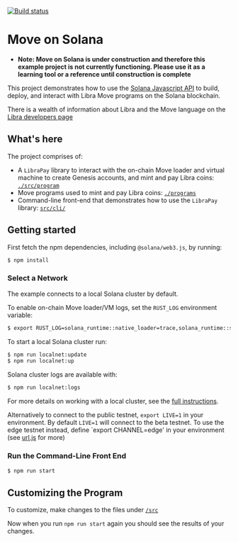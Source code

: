 [![Build status][travis-image]][travis-url]

[travis-image]: https://api.travis-ci.org/solana-labs/example-move.svg?branch=master
[travis-url]: https://travis-ci.org/solana-labs/example-move

# Move on Solana

* **Note: Move on Solana is under construction and therefore this example project is not currently functioning.  Please use it as a learning tool or a reference until construction is complete**

This project demonstrates how to use the [Solana Javascript API](https://github.com/solana-labs/solana-web3.js)
to build, deploy, and interact with Libra Move programs on the Solana blockchain.

There is a wealth of information about Libra and the Move language on the [Libra developers page](https://developers.libra.org/docs/welcome-to-libra)

## What's here

The project comprises of:

* A `LibraPay` library to interact with the on-chain Move loader and virtual machine to create Genesis accounts, and mint and pay Libra coins: [`./src/program`](https://github.com/solana-labs/example-move/tree/master/src/program)
* Move programs used to mint and pay Libra coins: [`./programs`](https://github.com/solana-labs/example-move/tree/master/programs)
* Command-line front-end that demonstrates how to use the `LibraPay` library: [`src/cli/`](https://github.com/solana-labs/example-move/tree/master/src/cli)

## Getting started

First fetch the npm dependencies, including `@solana/web3.js`, by running:

```sh
$ npm install
```

### Select a Network

The example connects to a local Solana cluster by default.

To enable on-chain Move loader/VM logs, set the `RUST_LOG` environment variable:
```sh
$ export RUST_LOG=solana_runtime::native_loader=trace,solana_runtime::system_instruction_processor=trace,solana_runtime::bank=debug,solana_bpf_loader=debug,solana_rbpf=debug
```

To start a local Solana cluster run:
```sh
$ npm run localnet:update
$ npm run localnet:up
```

Solana cluster logs are available with:
```sh
$ npm run localnet:logs
```

For more details on working with a local cluster, see the [full instructions](https://github.com/solana-labs/solana-web3.js#local-network).

Alternatively to connect to the public testnet, `export LIVE=1` in your
environment.  By default `LIVE=1` will connect to the
beta testnet.  To use the edge testnet instead, define `export CHANNEL=edge' in
your environment (see [url.js](https://github.com/solana-labs/solana/tree/master/urj.js) for more)

### Run the Command-Line Front End

```sh
$ npm run start
```

## Customizing the Program
To customize, make changes to the files under [`/src`](https://github.com/solana-labs/example-move/tree/master/src)

Now when you run `npm run start` again you should see the results of your changes.
